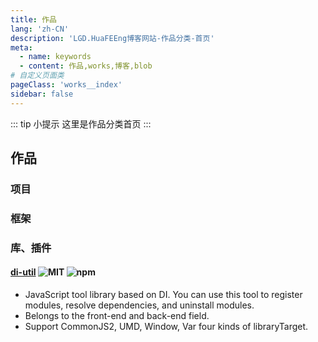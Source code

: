 ```yaml
---
title: 作品
lang: 'zh-CN'
description: 'LGD.HuaFEEng博客网站-作品分类-首页'
meta:
  - name: keywords
  - content: 作品,works,博客,blob
# 自定义页面类
pageClass: 'works__index'
sidebar: false
---
```


::: tip 小提示
这里是作品分类首页
:::

## 作品 <Badge text="works"/>

### 项目

### 框架

### 库、插件

#### [di-util](https://www.npmjs.com/package/di-util) ![MIT](https://img.shields.io/badge/license-MIT-000000.svg) ![npm](https://img.shields.io/npm/dt/di-util)

- JavaScript tool library based on DI. You can use this tool to register modules, resolve dependencies, and uninstall modules.
- Belongs to the front-end and back-end field.
- Support CommonJS2, UMD, Window, Var four kinds of libraryTarget.
